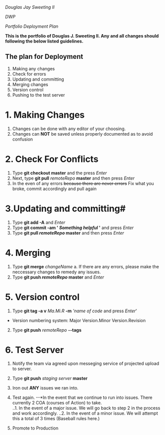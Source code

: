 *Douglas Jay Sweeting II*

*DWP*

*Portfolio Deployment Plan*



**This is the portfolio of Douglas J. Sweeting II. Any and all changes should following the below listed guidelines.** 


## The plan for Deployment
1. Making any changes
2. Check for errors
3. Updating and committing
4. Merging changes 
5. Version control
5. Pushing to the test server



# 1.  Making Changes #
1. Changes can be done with any editor of your choosing.
2. Changes can **NOT** be saved unless properly documented as to avoid confusion

# 2.  Check For Conflicts #
1.  Type **git checkout master** and the press *Enter* 
2.  Next, type **git pull** *remoteRepo* **master** and then press *Enter*
3. In the even of any errors ~~because there are never errors~~ Fix what you broke, commit accordingly and pull again

# 3.Updating and committing#
1.  Type **git add -A** and *Enter*
2.  Type **git commit -am ' _Something helpful_ '** and press *Enter*
3.  Type **git pull _remoteRepo_ master** and then press *Enter*

# 4. Merging #
1.  Type **git merge** *changeName*
a. If there are any errors, please make the neccessary changes to remedy any issues.   
2.  Type **git push _remoteRepo_ master** and *Enter*	

# 5. Version control #
1.  Type **git tag -a v** *Ma.Mi.R* **-m** *'name of code* and press *Enter*'
- Version numbering system: Major Version.Minor Version.Revision
2.  Type **git push** *remoteRepo* **--tags**

# 6.  Test Server  #
1.  Notify the team via agreed upon messeging service of projected upload to server.
2.  Type **git push** *staging server* **master**
3.  Iron out **ANY** issues we ran into.
4.  Test again.
--*In the event that we continue to run into issues. There currently 2 COA (courses of Action) to take.  
..1.  In the event of a major issue. We will go back to step 2 in the process and work accordingly.
..2.  In the event of a minor issue. We will attempt this a total of 3 times (Baseball rules here.)

5.  Promote to Production